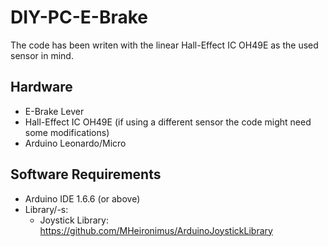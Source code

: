 # DIY-PC-E-Brake

The code has been writen with the linear Hall-Effect IC OH49E as the used sensor in mind.

## Hardware
* E-Brake Lever
* Hall-Effect IC OH49E (if using a different sensor the code might need some modifications)
* Arduino Leonardo/Micro

## Software Requirements
* Arduino IDE 1.6.6 (or above)
* Library/-s:
  * Joystick Library: https://github.com/MHeironimus/ArduinoJoystickLibrary 
